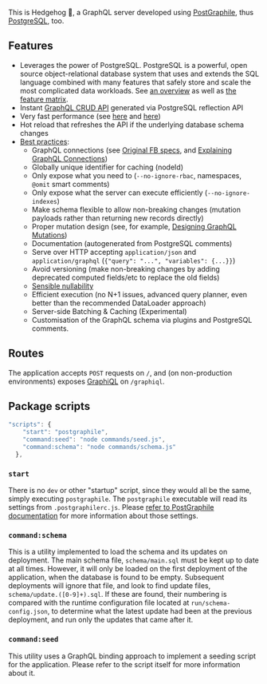 This is Hedgehog 🦔, a GraphQL server developed using
[PostGraphile](https://www.graphile.org/postgraphile), thus [PostgreSQL](https://www.postgresql.org/), too.

## Features

- Leverages the power of PostgreSQL. PostgreSQL is a powerful, open source object-relational database system that uses and extends the SQL language combined with many features that safely store and scale the most complicated data workloads. See [an overview](https://www.postgresql.org/about/) as well as [the feature matrix](https://www.postgresql.org/about/featurematrix/).
- Instant [GraphQL CRUD API](https://github.com/opencrud/opencrud) generated via PostgreSQL reflection API
- Very fast performance (see [here](https://medium.com/@Benjie/postgraphile-v4-released-9dcb117d3e69) and [here](https://medium.com/@Benjie/how-i-made-postgraphile-faster-than-prisma-graphql-server-in-8-hours-e66b4c511160))
- Hot reload that refreshes the API if the underlying database schema changes
- [Best practices](https://graphql.org/learn/best-practices/):
  - GraphQL connections (see [Original FB specs](http://facebook.github.io/relay/graphql/connections.htm), and [Explaining GraphQL Connections](https://blog.apollographql.com/explaining-graphql-connections-c48b7c3d6976))
  - Globally unique identifier for caching (nodeId)
  - Only expose what you need to (`--no-ignore-rbac`, namespaces, `@omit` smart comments)
  - Only expose what the server can execute efficiently (`--no-ignore-indexes`)
  - Make schema flexible to allow non-breaking changes (mutation payloads rather than returning new records directly)
  - Proper mutation design (see, for example, [Designing GraphQL Mutations](https://blog.apollographql.com/designing-graphql-mutations-e09de826ed97))
  - Documentation (autogenerated from PostgreSQL comments)
  - Serve over HTTP accepting `application/json` and `application/graphql` (`{"query": "...", "variables": {...}}`)
  - Avoid versioning (make non-breaking changes by adding deprecated computed fields/etc to replace the old fields)
  - [Sensible nullability](https://www.graphile.org/postgraphile/why-nullable/)
  - Efficient execution (no N+1 issues, advanced query planner, even better than the recommended DataLoader approach)
  - Server-side Batching & Caching (Experimental)
  - Customisation of the GraphQL schema via plugins and PostgreSQL comments.

## Routes

The application accepts `POST` requests on `/`, and (on non-production environments) exposes [GraphiQL](https://github.com/graphql/graphiql) on `/graphiql`.

## Package scripts

```js
"scripts": {
    "start": "postgraphile",
    "command:seed": "node commands/seed.js",
    "command:schema": "node commands/schema.js"
  },
```

### `start`

There is no `dev` or other "startup" script, since they would all be the same, simply executing `postgraphile`. The `postgraphile` executable will read its settings from `.postgraphilerc.js`. Please [refer to PostGraphile documentation](https://www.graphile.org/postgraphile/usage-cli/) for more information about those settings.

### `command:schema`

This is a utility implemented to load the schema and its updates on deployment. The main schema file, `schema/main.sql` must be kept up to date at all times. However, it will only be loaded on the first deployment of the application, when the database is found to be empty. Subsequent deployments will ignore that file, and look to find update files, `schema/update.([0-9]+).sql`. If these are found, their numbering is compared with the runtime configuration file located at `run/schema-config.json`, to determine what the latest update had been at the previous deployment, and run only the updates that came after it.

### `command:seed`

This utility uses a GraphQL binding approach to implement a seeding script for the application. Please refer to the script itself for more information about it.
